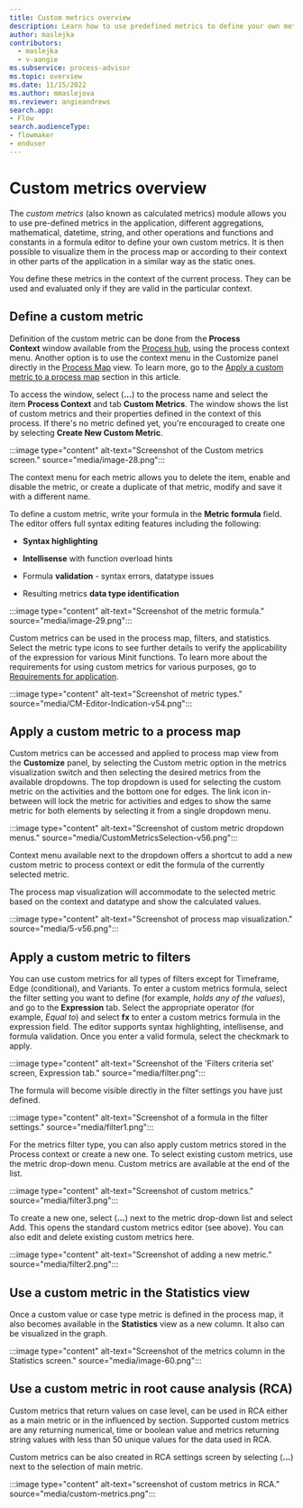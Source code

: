 ```yaml
---
title: Custom metrics overview
description: Learn how to use predefined metrics to define your own metrics in the Power Automate Process Mining desktop app.
author: maslejka
contributors:
  - maslejka
  - v-aangie
ms.subservice: process-advisor
ms.topic: overview
ms.date: 11/15/2022
ms.author: mmaslejova
ms.reviewer: angieandrews
search.app:
- Flow
search.audienceType:
- flowmaker
- enduser
---
```


# Custom metrics overview

The *custom metrics* (also known as calculated metrics) module allows you to use pre-defined metrics in the application, different aggregations, mathematical, datetime, string, and other operations and functions and constants in a formula editor to define your own custom metrics. It is then possible to visualize them in the process map or according to their context in other parts of the application in a similar way as the static ones.

You define these metrics in the context of the current process. They can be used and evaluated only if they are valid in the particular context.

## Define a custom metric

Definition of the custom metric can be done from the **Process Context** window available from the [Process hub](process-hub.md), using the process context menu. Another option is to use the context menu in the Customize panel directly in the [Process Map](process-map.md) view. To learn more, go to the [Apply a custom metric to a process map](#apply-a-custom-metric-to-a-process-map) section in this article.

To access the window, select (**...**) to the process name and select the item **Process Context** and tab **Custom Metrics**. The window shows the list of custom metrics and their properties defined in the context of this process. If there's no metric defined yet, you're encouraged to create one by selecting **Create New Custom Metric**. 

:::image type="content" alt-text="Screenshot of the Custom metrics screen." source="media/image-28.png":::

The context menu for each metric allows you to delete the item, enable and disable the metric, or create a duplicate of that metric, modify and save it with a different name.

To define a custom metric, write your formula in the **Metric formula** field. The editor offers full syntax editing features including the following:

- **Syntax highlighting**

- **Intellisense** with function overload hints

- Formula **validation** - syntax errors, datatype issues

- Resulting metrics **data type identification**

:::image type="content" alt-text="Screenshot of the metric formula." source="media/image-29.png":::

Custom metrics can be used in the process map, filters, and statistics. Select the metric type icons to see further details to verify the applicability of the expression for various Minit functions. To learn more about the requirements for using custom metrics for various purposes, go to [Requirements for application](requirements-for-application.md).

:::image type="content" alt-text="Screenshot of metric types." source="media/CM-Editor-Indication-v54.png":::

## Apply a custom metric to a process map

Custom metrics can be accessed and applied to process map view from the **Customize** panel, by selecting the Custom metric option in the metrics visualization switch and then selecting the desired metrics from the available dropdowns. The top dropdown is used for selecting the custom metric on the activities and the bottom one for edges. The link icon in-between will lock the metric for activities and edges to show the same metric for both elements by selecting it from a single dropdown menu.

:::image type="content" alt-text="Screenshot of custom metric dropdown menus." source="media/CustomMetricsSelection-v56.png":::

Context menu available next to the dropdown offers a shortcut to add a new custom metric to process context or edit the formula of the currently selected metric.

The process map visualization will accommodate to the selected metric based on the context and datatype and show the calculated values.

:::image type="content" alt-text="Screenshot of process map visualization." source="media/5-v56.png":::

## Apply a custom metric to filters

You can use custom metrics for all types of filters except for Timeframe, Edge (conditional), and Variants. To enter a custom metrics formula, select the filter setting you want to define (for example, *holds any of the values*), and go to the **Expression** tab. Select the appropriate operator (for example, *Equal to*) and select **fx** to enter a custom metrics formula in the expression field. The editor supports syntax highlighting, intellisense, and formula validation. Once you enter a valid formula, select the checkmark to apply.

:::image type="content" alt-text="Screenshot of the 'Filters criteria set' screen, Expression tab." source="media/filter.png":::

The formula will become visible directly in the filter settings you have just defined.

:::image type="content" alt-text="Screenshot of a formula in the filter settings." source="media/filter1.png":::

For the metrics filter type, you can also apply custom metrics stored in the Process context or create a new one. To select existing custom metrics, use the metric drop-down menu. Custom metrics are available at the end of the list.

:::image type="content" alt-text="Screenshot of custom metrics." source="media/filter3.png":::

To create a new one, select (**...**) next to the metric drop-down list and select Add. This opens the standard custom metrics editor (see above). You can also edit and delete existing custom metrics here.

:::image type="content" alt-text="Screenshot of adding a new metric." source="media/filter2.png":::

## Use a custom metric in the Statistics view

Once a custom value or case type metric is defined in the process map, it also becomes available in the **Statistics** view as a new column. It also can be visualized in the graph.

:::image type="content" alt-text="Screenshot of the metrics column in the Statistics screen." source="media/image-60.png":::

## Use a custom metric in root cause analysis (RCA)

Custom metrics that return values on case level, can be used in RCA either as a main metric or in the influenced by section. Supported custom metrics are any returning numerical, time or boolean value and metrics returning string values with less than 50 unique values for the data used in RCA.

Custom metrics can be also created in RCA settings screen by selecting (**...**) next to the selection of main metric.

:::image type="content" alt-text="screenshot of custom metrics in RCA." source="media/custom-metrics.png":::


